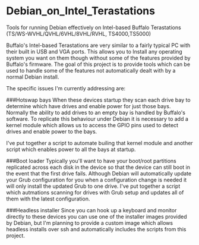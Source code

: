 # Debian_on_Intel_Terastations
Tools for running Debian effectively on Intel-based Buffalo Terastations (TS/WS-WVHL/QVHL/6VHL/8VHL/RVHL, TS4000,TS5000)

Buffalo's Intel-based Terastations are very similar to a fairly typical PC with their built in USB and VGA ports. This allows you to Install any operating system you want on them though without some of the features provided by Buffalo's firmware. The goal of this project is to provide tools which can be used to handle some of the features not automatically dealt with by a normal Debian install.

The specific issues I'm currently addressing are:

###Hotswap bays
When these devices startup they scan each drive bay to determine which have drives and enable power for just those bays. Normally the ability to add drives to an empty bay is handled by Buffalo's software. To replicate this behaviour under Debian it is necessary to add a kernel module which allows us to access the GPIO pins used to detect drives and enable power to the bays.

I've put together a script to automate builing that kernel module and another script which enables power to all the bays at startup. 

###Boot loader
Typically you'll want to have your boot/root partitions replicated across each disk in the device so that the device can still boot in the event that the first drive fails. Although Debian will automatically update your Grub configuration for you when a configuration change is needed it will only install the updated Grub to one drive. I've put together a script which autmations scanning for drives with Grub setup and updates all of them with the latest configuration.

###Headless installer
Since you can hook up a keyboard and monitor directly to these devices you can use one of the installer images provided by Debian, but I'm planning to provide a custom image which allows headless installs over ssh and automatically includes the scripts from this project.

